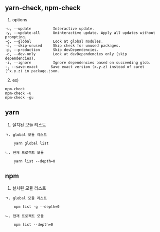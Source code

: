 ## yarn-check, npm-check
  1. options
  
    -u, --update          Interactive update.
    -y, --update-all      Uninteractive update. Apply all updates without prompting.
    -g, --global          Look at global modules.
    -s, --skip-unused     Skip check for unused packages.
    -p, --production      Skip devDependencies.
    -d, --dev-only        Look at devDependencies only (skip dependencies).
    -i, --ignore          Ignore dependencies based on succeeding glob.
    -, --save-exact      Save exact version (x.y.z) instead of caret (^x.y.z) in package.json.
    
  2. ex)
  
    npm-check
    npm-check -u
    npm-check -gu
  
## yarn
  1. 설치된 모듈 리스트
  
    ㄱ. global 모듈 리스트
    
        yarn global list
        
    ㄴ. 현재 프로젝트 모듈
  
        yarn list --depth=0
  
  
## npm
  1. 설치된 모듈 리스트
  
    ㄱ. global 모듈 리스트
    
        npm list -g --depth=0

    ㄴ. 현재 프로젝트 모듈
  
        npm list --depth=0
  
  
   
